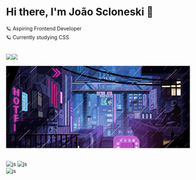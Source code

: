 

<main>
 <!--
**jscloneski/jscloneski** is a ✨ _special_ ✨ repository because its `README.md` (this file) appears on your GitHub profile.
-->

### <h1> Hi there, I'm João Scloneski 🚀 </h1>

🪐 Aspiring Frontend Developer
<br>
🪐 Currently studying CSS

<br>

<!--
Linkedin and email hyperlink
-->
 
  <div style="display: flex">
    <a 
       href="https://www.linkedin.com/in/jscloneskidev/" target="_blank" rel="noopener">
       <img src="https://img.shields.io/badge/-LinkedIn-%230077B5?style=for-the-badge&logo=linkedin&logoColor=white">
    </a>
    <a 
       href="mailto: jscloneski.dev@gmail.com" target="_blank">
       <img src="https://img.shields.io/badge/-Gmail-%23333?style=for-the-badge&logo=gmail&logoColor=white">
    </a>
  </div>

<!--
Gif:
-->
 

![](giphy.gif)

<br>

<!--
Read me status:
-->

  <div align="left">
   <img height=140em align="center" src="https://github-readme-stats.vercel.app/api?username=jscloneski&hide=contribs,prs&show_icons=true&theme=tokyonight" alt="js"/>
   <img height=140em align="center" src="http://github-readme-streak-stats.herokuapp.com?user=jscloneski&theme=tokyonight" alt="js"/>
  </div>

  <div align="left">
   <img height=152em align="center" src="https://github-readme-stats.vercel.app/api/top-langs/?username=jscloneski&&layout=compact&theme=tokyonight" alt="js"/>
  </div>


<br>
 

</main>



